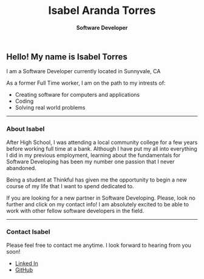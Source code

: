 <!DOCTYPE html>
<html>

<head>
  <meta charset="utf-8">
  <meta name="viewport" content="width=device-width">
  <title>replit</title>
  <link href="style.css" rel="stylesheet" type="text/css" />
</head>

<body>
   <!Let's add a header/ title here>
  <header>
  <h1>Isabel Aranda Torres</h1>
  <h4>Software Developer</h4>
 </header>
   <!Introducing myself>
  <h2>Hello! My name is Isabel Torres</h2>
  <div>
  <p>I am a Software Developer currently located in Sunnyvale, CA</p>
  <p>As a former Full Time worker, I am on the path to my intrests of:</p>
   <!Create a list of my intrests here>
  <ul>
  <li>Creating software for computers and applications
  <li>Coding</li>
  <li>Solving real world problems</li>
  </ul>
 </div>

  <hr class = "solid">
 <!Be a little more descriptive on who I am and where I want to be.>
  <h3>About Isabel</h3>
  <div>
  <p>After High School, I was attending a local community college for a few years before working full time at a bank. Although I have put my all into everything I did in my previous employment, learning about the fundamentals for Software Developing has been my number one passion that I never abandoned.</p>
  <p>Being a student at Thinkful has given me the opportunity to begin a new course of my life that I want to spend dedicated to.</p>
<p>If you are looking for a new partner in Software Developing. Please, look no further and click on my contact info! I am absolutely excited to be able to work with other fellow software developers in the field.</p>
</div>

  <hr class = "solid">

   <!Add some contact info>
  
  <h3>Contact Isabel</h3>

  <div>
  <p>Please feel free to contact me anytime. I look forward to hearing from you soon!</p>
  <ul>
    <li><a href = "https://www.linkedin.com/in/isabel-torres-0549a7211/">Linked In</a></li>
    <li><a href = "https://github.com/BelleAranda">GitHub</a></li>
  </ul>
  </div>

 

</html>
